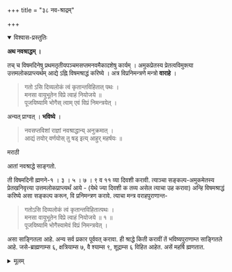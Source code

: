 +++
title = "३८ नव-श्राद्रम्"

+++


<details open><summary>विश्वास-प्रस्तुतिः</summary>

**अथ नवश्राद्धम् ।**

तच् च विषमदिनेषु प्रथमतृतीयपञ्चमसप्तमनवमैकादशेषु कार्यम् । अमुकप्रेतस्य प्रेतत्वविमुक्त्या उत्तमलोकप्राप्त्यर्थम् आद्ये ऽह्नि विषमश्राद्धं करिष्ये । अत्र विप्रनिमन्त्रणे मन्त्रो **वाराहे** । 

> गतो ऽसि दिव्यलोकं त्वं कृतान्तविहितात् पथः ।  
मनसा वायुभूतेन विप्रे त्वाहं नियोजये ॥  
पूजयिष्यामि भोगैस् त्वाम् एवं विप्रं निमन्त्रयेत् ।

अन्यत् प्राग्वत् । **भविष्ये** । 

> नवसप्तविशां राज्ञां नवश्राद्धान्य् अनुक्रमात् ।  
आद्यं तयोर् वर्णयोस् तु षड् इत्य् आहुर् महर्षयः ॥

मराठी

आतां नवश्राद्धे साङ्गतो. 

ती विषमदिनी ह्मणने-१ । ३ । ५ । ७ । ९ व ११ व्या दिवशी करावी. त्याञ्चा सङ्कल्प-अमुकमेतस्य प्रेतखनिवृत्त्या उत्तमलोकप्राप्त्यर्थं आये - (येथे ज्या दिवशी क तव्य असेल त्याचा उह करावा) अन्हि विषमश्राद्धं करिष्ये असा सङ्कल्प करून, वि प्रनिमन्त्रण करावे. त्याचा मन्त्र वराहपुराणान्त-

> गतोऽसि दिव्यलोकं त्वं कृतान्तविहितात्पथः ।  
मनसा वायुभूतेन विप्रे त्वाहं नियोजये ॥ १ ॥  
पूजयिष्यामि भोगैस्वामेवं विप्रं निमन्त्रयेत् । 

असा साङ्गितला आहे. अन्य सर्व प्रकार पूर्ववत् करावा. ही श्राद्धे किती करावीं तें भविष्यपुराणाम्त साङ्गितले आहे. जसे-ब्राह्मणाम्स ६, क्षत्रियाम्स ७, वै श्याम्स ९, शूद्राम्स ६ विहित आहेत. असें महर्षि ह्मणतात.
</details>

<details><summary>मूलम्</summary>

**अथ नवश्राद्धम् ।**

तच् च विषमदिनेषु प्रथमतृतीयपञ्चमसप्तमनवमैकादशेषु कार्यम् । अमुकप्रेतस्य प्रेतत्वविमुक्त्या उत्तमलोकप्राप्त्यर्थम् आद्ये ऽह्नि विषमश्राद्धं करिष्ये । अत्र विप्रनिमन्त्रणे मन्त्रो **वाराहे** । 

> गतो ऽसि दिव्यलोकं त्वं कृतान्तविहितात् पथः ।  
मनसा वायुभूतेन विप्रे त्वाहं नियोजये ॥  
पूजयिष्यामि भोगैस् त्वाम् एवं विप्रं निमन्त्रयेत् ।

अन्यत् प्राग्वत् । **भविष्ये** । 

> नवसप्तविशां राज्ञां नवश्राद्धान्य् अनुक्रमात् ।  
आद्यं तयोर् वर्णयोस् तु षड् इत्य् आहुर् महर्षयः ॥

<!--<details-->
<details><summary>मराठी</summary>

आतां नवश्राद्धे साङ्गतो. 

ती विषमदिनी ह्मणने-१ । ३ । ५ । ७ । ९ व ११ व्या दिवशी करावी. त्याञ्चा सङ्कल्प-अमुकमेतस्य प्रेतखनिवृत्त्या उत्तमलोकप्राप्त्यर्थं आये - (येथे ज्या दिवशी क तव्य असेल त्याचा उह करावा) अन्हि विषमश्राद्धं करिष्ये असा सङ्कल्प करून, वि प्रनिमन्त्रण करावे. त्याचा मन्त्र वराहपुराणान्त-

> गतोऽसि दिव्यलोकं त्वं कृतान्तविहितात्पथः ।  
मनसा वायुभूतेन विप्रे त्वाहं नियोजये ॥ १ ॥  
पूजयिष्यामि भोगैस्वामेवं विप्रं निमन्त्रयेत् । 

असा साङ्गितला आहे. अन्य सर्व प्रकार पूर्ववत् करावा. ही श्राद्धे किती करावीं तें भविष्यपुराणाम्त साङ्गितले आहे. जसे-ब्राह्मणाम्स ६, क्षत्रियाम्स ७, वै श्याम्स ९, शूद्राम्स ६ विहित आहेत. असें महर्षि ह्मणतात. 
<!--<details--></details></details>